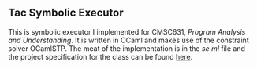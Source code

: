 Tac Symbolic Executor
---------------------

This is symbolic executor I implemented for CMSC631, *Program Analysis and Understanding*. It is written in OCaml and makes use of the constraint solver OCamlSTP. The meat of the implementation is in the *se.ml* file and the project specification for the class can be found [here](http://www.cs.umd.edu/class/fall2011/cmsc631/p2.shtml).
